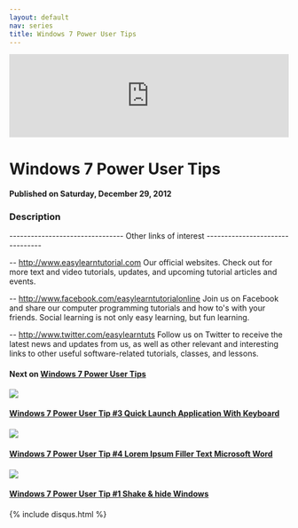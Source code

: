 ```yaml
---
layout: default
nav: series
title: Windows 7 Power User Tips
---
```


<div class="container">
    <div class="row mt grid">
        <div class="mt"></div>
        <div class="row" style="margin-bottom: 20px;">
            <div class="col-sm-push-1 col-sm-10 col-md-push-2 col-md-8">
                <div class="video-container">
                    <iframe width="100%" src="https://www.youtube.com/embed/36lIklD816Y" frameborder="0" allowfullscreen></iframe>
                </div>
            </div>
            <div class="clearfix"></div>
            <div class="col-md-8">
                <h1>Windows 7 Power User Tips</h1>
                <h4>Published on Saturday, December 29, 2012</h4>
                <h3>Description</h3>
                <p>--------------------------------
Other links of interest
--------------------------------

-- http://www.easylearntutorial.com Our official websites. Check out for more text and video tutorials, updates, and upcoming tutorial articles and events.

-- http://www.facebook.com/easylearntutorialonline Join us on Facebook and share our computer programming tutorials and how to's with your friends. Social learning is not only easy learning, but fun learning.

-- http://www.twitter.com/easylearntuts Follow us on Twitter to receive the latest news and updates from us, as well as other relevant and interesting links to other useful software-related tutorials, classes, and lessons.</p>
            </div>
            <div class="col-md-4">
                <h4>Next on <a href="/series/windows-7-power-user-tips">Windows 7 Power User Tips</a></h4><div class="row" style="margin-bottom: 20px">
            <div class="col-md-6">
                <a href="/series/windows-7-power-user-tips/windows-7-power-user-tip-3-quick-launch-application-with-keyboard">
                    <img src="/img/blank.gif" data-echo="https://i.ytimg.com/vi/3EUrgDi-BeI/hqdefault.jpg" class="img-responsive" />
                </a>
            </div>
            <div class="col-md-6">
                <h4>
                    <a href="/series/windows-7-power-user-tips/windows-7-power-user-tip-3-quick-launch-application-with-keyboard">Windows 7 Power User Tip #3 Quick Launch Application With Keyboard</a>
                </h4>
            </div>
        </div><div class="row" style="margin-bottom: 20px">
            <div class="col-md-6">
                <a href="/series/windows-7-power-user-tips/windows-7-power-user-tip-4-lorem-ipsum-filler-text-microsoft-word">
                    <img src="/img/blank.gif" data-echo="https://i.ytimg.com/vi/Pf8EAyvg1HY/hqdefault.jpg" class="img-responsive" />
                </a>
            </div>
            <div class="col-md-6">
                <h4>
                    <a href="/series/windows-7-power-user-tips/windows-7-power-user-tip-4-lorem-ipsum-filler-text-microsoft-word">Windows 7 Power User Tip #4 Lorem Ipsum Filler Text Microsoft Word</a>
                </h4>
            </div>
        </div><div class="row" style="margin-bottom: 20px">
            <div class="col-md-6">
                <a href="/series/windows-7-power-user-tips/windows-7-power-user-tip-1-shake-hide-windows">
                    <img src="/img/blank.gif" data-echo="https://i.ytimg.com/vi/qmMLbDzFpGk/hqdefault.jpg" class="img-responsive" />
                </a>
            </div>
            <div class="col-md-6">
                <h4>
                    <a href="/series/windows-7-power-user-tips/windows-7-power-user-tip-1-shake-hide-windows">Windows 7 Power User Tip #1 Shake & hide Windows</a>
                </h4>
            </div>
        </div>
            </div>
            <div class="col-md-8">
                {% include disqus.html %}
            </div>
        </div>
    </div>
    <div class="row mt grid"></div>
</div>
